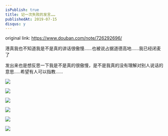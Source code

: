 ```yaml
---
isPublish: true
title: 记一次失败的发言……
publishedAt: 2019-07-15
disqus: y
---
```


original link: https://www.douban.com/note/726292696/

港真我也不知道我是不是真的讲话很傲慢……也被说占据道德高地……我已经闭麦了

发出来也是想反思一下我是不是真的很傲慢，是不是我真的没有理解对别人说话的意思.....希望有人可以指教......

![](../../assets/images/failure-speech/p63072491.jpg)

![](../../assets/images/failure-speech/p63072494.jpg)

![](../../assets/images/failure-speech/p63072490.jpg)

![](../../assets/images/failure-speech/p63072493.jpg)

![](../../assets/images/failure-speech/p63072495.jpg)

![](../../assets/images/failure-speech/p63072492.jpg)
